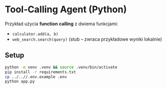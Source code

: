 # Tool‑Calling Agent (Python)

Przykład użycia **function calling** z dwiema funkcjami:
- `calculator.add(a, b)`
- `web_search.search(query)` (stub – zwraca przykładowe wyniki lokalnie)

## Setup
```bash
python -m venv .venv && source .venv/bin/activate
pip install -r requirements.txt
cp ../..//.env.example .env
python app.py
```
